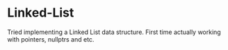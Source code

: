 # Linked-List

Tried implementing a Linked List data structure. First time actually working with pointers, nullptrs and etc.

